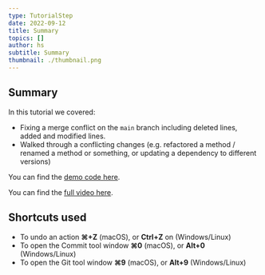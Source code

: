 ```yaml
---
type: TutorialStep
date: 2022-09-12
title: Summary
topics: []
author: hs
subtitle: Summary
thumbnail: ./thumbnail.png
---
```


## Summary

In this tutorial we covered:

- Fixing a merge conflict on the `main` branch including deleted lines, added and modified lines.
- Walked through a conflicting changes (e.g. refactored a method / renamed a method or something, or updating a dependency to different versions)

You can find the [demo code here](https://github.com/mlvandijk/gitdemo).

You can find the [full video here](https://www.youtube.com/watch?v=bPX9VHjviEM).

## Shortcuts used

- To undo an action **⌘+Z** (macOS), or **Ctrl+Z** on (Windows/Linux)
- To open the Commit tool window **⌘0** (macOS), or **Alt+0** (Windows/Linux)
- To open the Git tool window **⌘9** (macOS), or **Alt+9** (Windows/Linux)

